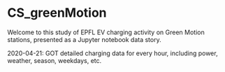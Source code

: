 ﻿# CS_greenMotion

Welcome to this study of EPFL EV charging activity on Green Motion stations, presented as a Jupyter notebook data story.

2020-04-21: GOT detailed charging data for every hour, including power, weather, season, weekdays, etc.
